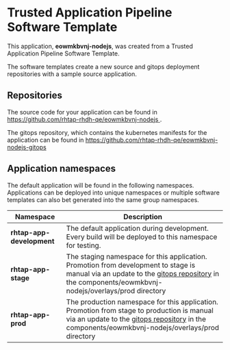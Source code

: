 # Trusted Application Pipeline Software Template

This application, **eowmkbvnj-nodejs**, was created from a Trusted Application Pipeline Software Template.

The software templates create a new source and gitops deployment repositories with a sample source application. 

## Repositories

The source code for your application can be found in [https://github.com/rhtap-rhdh-qe/eowmkbvnj-nodejs ](https://github.com/rhtap-rhdh-qe/eowmkbvnj-nodejs ).
 
The gitops repository, which contains the kubernetes manifests for the application can be found in 
[https://github.com/rhtap-rhdh-qe/eowmkbvnj-nodejs-gitops ](https://github.com/rhtap-rhdh-qe/eowmkbvnj-nodejs-gitops ) 

## Application namespaces 

The default application will be found in the following namespaces. Applications can be deployed into unique namespaces or multiple software templates can also bet generated into the same group namespaces.  

|  Namespace   |  Description   |  
| -------- | -------- |   
| **rhtap-app-development** | The default application during development. Every build will be deployed to this namespace for testing. | 
| **rhtap-app-stage** | The staging namespace for this application. Promotion from development to stage is manual via an update to the [gitops repository](https://github.com/rhtap-rhdh-qe/eowmkbvnj-nodejs-gitops ) in the components/eowmkbvnj-nodejs/overlays/prod directory |  
| **rhtap-app-prod** | The production namespace for this application. Promotion from stage to production is manual via an update to the [gitops repository](https://github.com/rhtap-rhdh-qe/eowmkbvnj-nodejs-gitops ) in the components/eowmkbvnj-nodejs/overlays/prod directory | 